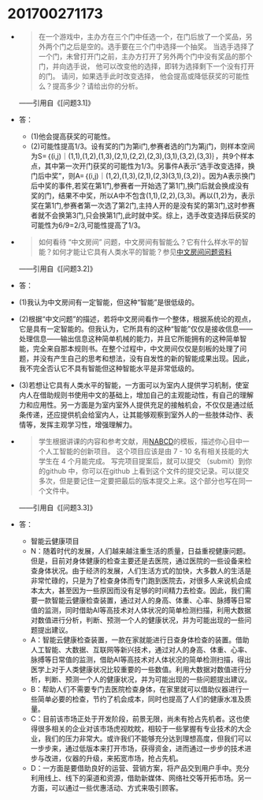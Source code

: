 # 201700271173
- >在一个游戏中，主办方在三个门中任选一个，在门后放了一个奖品，另外两个门之后是空的。选手要在三个门中选择一个抽奖。 当选手选择了一个门，未曾打开门之前，主办方打开了另外两个门中没有奖品的那个门，并向选手说， 他可以改变他的选择，即转为选择剩下一个没有打开的门。 请问，如果选手此时改变选择， 他会提高或降低获奖的可能性么？提高多少？请给出你的分析。
 
  ——引用自《[问题3.1]》
 -  答：
    - (1)他会提高获奖的可能性。
    - (2)可能性提高1/3。设有奖的门为第i门,参赛者选的门为第j门，则样本空间为S=｛(i,j)｜(1,1),(1,2),(1,3),(2,1),(2,2),(2,3),(3,1),(3,2),(3,3)｝，共9个样本点，其中第一次开门获奖的可能性为1/3。另事件A表示“选手改变选择，换门后中奖”，则A=｛(i,j)｜(1,2),(1,3),(2,1),(2,3)(3,1),(3,2)｝。因为A表示换门后中奖的事件,若奖在第1门,参赛者一开始选了第1门,换门后就会换成没有奖的门，结果不中奖，所以A中不包含(1,1),(2,2),(3,3)。再以(1,2)为，表示奖在第1门,参赛者第一次选了第2门,主持人开的是没有奖的第3门,这时参赛者就不会换第3门,只会换第1门,此时就中奖。综上，选手改变选择后获奖的可能性为6/9=2/3,可能性提高了1/3。
- >如何看待 “中文房间” 问题，中文房间有智能么？它有什么样水平的智能？如何才能让它具有人类水平的智能？参见[中文房间问题资料](https://cn.bing.com/search?setmkt=zh-CN&q=%E4%B8%AD%E6%96%87%E6%88%BF%E9%97%B4+%E9%97%AE%E9%A2%98)

  ——引用自《[问题3.2]》
 -  答：
   - (1)我认为中文房间有一定智能，但这种“智能”是很低级的。
   - (2)根据“中文问题”的描述，若将中文房间看作一个整体，根据系统论的观点，它是具有一定智能的。但我认为，它所具有的这种“智能”仅仅是接收信息——处理信息——输出信息这种简单机械的能力，并且它所能拥有的这种简单智能，完全来自那本规则书。在整个过程中，中文房间仅仅是刻板的处理了问题，并没有产生自己的思考和想法，没有自发性的新的智能成果出现。因此，我不完全否认它不具有智能但这种智能水平是非常低级的。
   - (3)若想让它具有人类水平的智能，一方面可以为室内人提供学习机制，使室内人在借助规则书使用中文的基础上，增加自己的主观能动性，有自己的理解力和应用性。另一方面是为室内室外人提供充足的接触机会，不仅仅是通过纸条传递，还应提供机会给室内人，让其能够观察到室外人的一些肢体动作、表情等，发挥主观学习性，增强理解力。
- >学生根据讲课的内容和参考文献，用[NABCD](https://www.cnblogs.com/xinz/archive/2010/12/01/1893323.html)的模板，描述你心目中一个人工智能的创新项目。 这个项目应该是由 7 - 10 名有相关技能的大学生在 4 个月能完成。 写完项目提案后，就可以提交 （submit）到你的github 中，你可以在github 上看到这个文件的提交记录。可以提交多次，但是要记住一定要把最后的版本提交上来。这个部分也写在同一个文件中。

  ——引用自《[问题3.3]》
 -  答：
    - 智能云健康项目
    - N：随着时代的发展，人们越来越注重生活的质量，日益重视健康问题。但是，目前对身体健康的检查主要还是去医院，通过医院的一些设备来检查身体状况。由于经济的发展，人们生活方式的加快，大多数人的生活是非常忙碌的，只是为了检查身体而专门跑到医院去，对很多人来说机会成本太大，甚至因为一些原因而没有足够的时间精力去检查。因此，我们需要一款智能云健康检查装置，通过对人的身高、体重、心率、脉搏等日常值的监测，同时借助AI等高技术对人体状况的简单检测扫描，利用大数据对数值进行分析，判断、预测一个人的健康状况，并为可能出现的一些问题提出建议。
    - A：智能云健康检查装置，一款在家就能进行日查身体检查的装置。借助人工智能、大数据、互联网等新兴技术，通过对人的身高、体重、心率、脉搏等日常值的监测，借助AI等高技术对人体状况的简单检测扫描，得出医学上对于人类健康状况比较重要的一些数值。利用大数据对数值进行分析，判断、预测一个人的健康状况，并为可能出现的一些问题提出建议。
    - B：帮助人们不需要专门去医院检查身体，在家里就可以借助仪器进行一些简单必要的检查，节约了机会成本，同时也提高了人们的健康水准及质量。
    - C：目前该市场正处于开发阶段，前景无限，尚未有抢占先机者。这也使得很多相关的企业对该市场虎视眈眈，相较于一些掌握有专业技术的大企业，我们的压力非常大。或许我们不能够充分达到理想高度，但我们可以一步步来，通过低版本来打开市场，获得资金，进而通过一步步的技术进步与改进，仪器的升级，来拓宽市场，抢占先机。
    - D：一方面是要借助良好的运营、营销方案，将产品交到用户手中。充分利用线上、线下的渠道和资源，借助新媒体、网络社交等开拓市场。另一方面，可以通过一些优惠活动、方式来吸引顾客。
